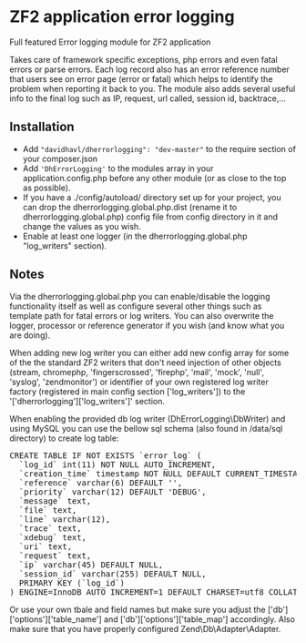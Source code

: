ZF2 application error logging
=============================

Full featured Error logging module for ZF2 application

Takes care of framework specific exceptions, php errors and even fatal errors or parse errors.
Each log record also has an error reference number that users see on error page (error or fatal) which helps to identify the problem when reporting it back to you.
The module also adds several useful info to the final log such as IP, request, url called, session id, backtrace,...

## Installation

- Add ```"davidhavl/dherrorlogging": "dev-master"``` to the require section of your composer.json
- Add ```'DhErrorLogging'``` to the modules array in your application.config.php before any other module (or as close to the top as possible).
- If you have a ./config/autoload/ directory set up for your project, you can drop the dherrorlogging.global.php.dist (rename it to dherrorlogging.global.php) config file from config directory in it and change the values as you wish.
- Enable at least one logger (in the dherrorlogging.global.php "log_writers" section).

## Notes
Via the dherrorlogging.global.php you can enable/disable the logging functionality itself as well as configure several other things such as template path for fatal errors or log writers.
You can also overwrite the logger, processor or reference generator if you wish (and know what you are doing).

When adding new log writer you can either add new config array for some of the the standard ZF2 writers that don't need injection of other objects (stream, chromephp, 'fingerscrossed', 'firephp', 'mail', 'mock', 'null', 'syslog', 'zendmonitor')
or identifier of your own registered log writer factory (registered in main config section ['log_writers']) to the '['dherrorlogging']['log_writers']' section.

When enabling the provided db log writer (DhErrorLogging\DbWriter) and using MySQL you can use the bellow sql schema (also found in /data/sql directory) to create log table:
<pre>
CREATE TABLE IF NOT EXISTS `error_log` (
  `log_id` int(11) NOT NULL AUTO_INCREMENT,
  `creation_time` timestamp NOT NULL DEFAULT CURRENT_TIMESTAMP,
  `reference` varchar(6) DEFAULT '',
  `priority` varchar(12) DEFAULT 'DEBUG',
  `message` text,
  `file` text,
  `line` varchar(12),
  `trace` text,
  `xdebug` text,
  `uri` text,
  `request` text,
  `ip` varchar(45) DEFAULT NULL,
  `session_id` varchar(255) DEFAULT NULL,
  PRIMARY KEY (`log_id`)
) ENGINE=InnoDB AUTO_INCREMENT=1 DEFAULT CHARSET=utf8 COLLATE=utf8_unicode_ci;
</pre>
Or use your own tbale and field names but make sure you adjust the ['db']['options']['table_name'] and ['db']['options']['table_map'] accordingly.
Also make sure that you have properly configured Zend\Db\Adapter\Adapter.